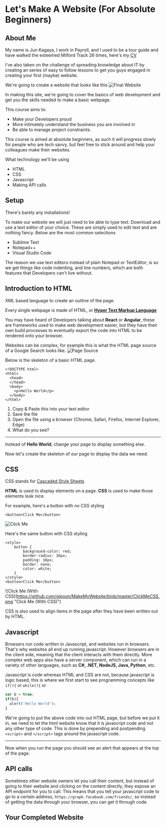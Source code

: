# Let's Make A Website (For Absolute Beginners)

## About Me

My name is Jun Kagaya, I work in Payroll, and I used to be a tour guide and have walked the esteemed Milford Track 26 times, here's my [CV](https://gieoon.github.io/CV/)

I've also taken on the challenge of spreading knowledge about IT by creating an series of easy to follow lessons to get you guys engaged in creating your first (maybe) website.  

We're going to create a website that looks like this
![Final Website](https://github.com/gieoon/MakeMyWebsite/blob/master/FinalWebsite.png "Final Website")

In making this site, we're going to cover the basics of web development and get you the skills needed to make a basic webpage.

This course aims to:
- Make your Developers proud
- More intimately understand the business you are involved in
- Be able to manage project constraints.

This course is aimed at absolute beginners, as such it will progress slowly for people who are tech savvy, but feel free to stick around and help your colleagues make their websites.

What technology we'll be using
- HTML
- CSS
- Javascript
- Making API calls

## Setup

There's barely any installations!

To make our website we will just need to be able to type text.
Download and use a text editor of your choice. These are simply used to edit text and are nothing fancy.
Below are the most common selections
- Sublime Text
- Notepad++
- Visual Studio Code

The reason we use text editors instead of plain Notepad or TextEditor, is so we get things like code indenting, and line numbers, which are both features that Developers can't live without.

## Introduction to HTML

XML based language to create an outline of the page.

Every single webpage is made of HTML, or [__Hyper Text Markup Language__](https://www.google.com/search?ei=nAptXcDHGbnTz7sPi4-sqAk&q=what+does+html+stand+for&oq=what+does+html+stand+for&gs_l=psy-ab.3..0j0i7i30l9.1723.2177..3487...0.2..0.363.554.0j1j0j1......0....1..gws-wiz.......0i71j0i10.KWPGF8WAYW4&ved=0ahUKEwjAhaW5kbLkAhW56XMBHYsHC5UQ4dUDCAo&uact=5)

You may have heard of Developers talking about __React__ or __Angular__, these are frameworks used to make web development easier, but they have their own build processes to eventually export the code into HTML to be rendered onto your browser.

Websites can be complex, for example this is what the HTML page source of a Google Search looks like.
![Page Source](https://github.com/gieoon/MakeMyWebsite/blob/master/PageSource.png "Page Source")

Below is the skeleton of a basic HTML page.
```
<!DOCTYPE html>
<html>
  <head>
  </head>
  <body>
    <p>Hello World</p>
  </body>
</html>
```
1. Copy & Paste this into your text editor
1. Save the file
1. Open the file using a browser (Chrome, Safari, Firefox, Internet Explorer, Edge) 
1. What do you see?

___

Instead of __Hello World__, change your page to display something else.

Now let's create the skeleton of our page to display the data we need.

## CSS

CSS stands for [Cascaded Style Sheets](https://www.google.com/search?ei=oAptXcrsNYXUz7sP3MmioA4&q=what+does+css+stand+for&oq=what+does+css+stand+for&gs_l=psy-ab.3..0i71l8.709049.709354..709468...0.3..0.180.343.0j2......0....1..gws-wiz.oWYX2ZDevY4&ved=0ahUKEwjKvLW7kbLkAhUF6nMBHdykCOQQ4dUDCAo&uact=5)

__HTML__ is used to display elements on a page. __CSS__ is used to make those elements look nice.

For example, here's a button with no CSS styling
```
<button>Click Me</button>
```
![Click Me](https://github.com/gieoon/MakeMyWebsite/blob/master/ClickMe.png "Click Me")


Here's the same button with CSS styling
```
<style>
	button {
    	background-color: red;
        border-radius: 16px;
        padding: 16px;
        border: none;
        color: white;
    }
</style>
<button>Click Me</button>
```
![Click Me (With CSS)]https://github.com/gieoon/MakeMyWebsite/blob/master/ClickMeCSS.png "Click Me (With CSS)")

CSS is also used to align items in the page after they have been written out by HTML.

## Javascript

Browsers run code written in Javascript, and websites run in browsers. That's why websites all end up running javascript.
However browsers are in the client side, meaning that the client interacts with them directly.
More complex web apps also have a server component, which can run in a variety of other languages, such as __C#, .NET, NodeJS, Java, Python__, etc. 

Javascript is code whereas HTML and CSS are not, because javascript is logic based, this is where we first start to see programming concepts like `if(){` or `while(){` 
or
```javascript
var b = true;
if(b){
  alert('Hello World');
}
``` 

We're going to put the above code into out HTML page, but before we put it in, we need to let the html website know that it is javascript code and not any other type of code.
This is done by prepending and postpending `<script>` and `</script>` tags around the javascript code.

___

Now when you run the page you should see an alert that appears at the top of the page.

## API calls

Sometimes other website owners let you call their content, but instead of going to their website and clicking on the content directly, they expose an API endpoint for you to call.
This means that you tell your javascript code to go to a certain address, `https://graph.facebook.com/friends/`, so instead of getting the data through your browser, you can get it through code.

## Your Completed Website


